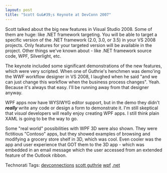 ```yaml
---
layout: post
title: "Scott Gu&#39;s Keynote at DevConn 2007"
---
```


<p>Scott talked about the big new features in Visual Studio 2008.  Some of them are huge: like .NET framework targeting.  You will be able to target a specific version of the .NET framework (2.0, 3.0, or 3.5) in your VS 2008 projects.  Only features for your targeted version will be available in the project.  Other things we've known about - like .NET framework source code, WPF, Silverlight, etc.  </p>
<p>The keynote included some significant demonstrations of the new features, which were very scripted.  When one of Guthrie's henchmen was demo'ing the WWF workflow designer in VS 2008, I laughed when he said "and we can just change this workflow when the business process changes".  Yeah.  Because it's always that easy.  I'll be running away from that designer anyway.  </p>
<p>WPF apps now have WYSIWYG editor support, but in the demo they didn't <strong><em>really</em></strong> write any code or design a form to demonstrate it.  I'm still skeptical that <em>visual</em> developers will really enjoy creating WPF apps.  I still think plain XAML is going to be the way to go.  </p>
<p>Some "real world" possibilities with WPF 3D were also shown.  They were fictitious "Contoso" apps, but they showed examples of browsing and modifying a grocery store shelf in 3D, which was cool.  Even cooler was the app and user experience that GOT them to the 3D app - which was embedded in an email message which the user accessed from an extended feature of the Outlook ribbon.  </p>
<div class="tags" id="0767317B-992E-4b12-91E0-4F059A8CECA8:18ab570b-e838-431d-adee-e3e84f0b50a8" contenteditable="false">Technorati Tags: <a href="http://technorati.com/tags/devconnections" target="_blank" rel="tag">devconnections</a> <a href="http://technorati.com/tags/scott%20guthrie" target="_blank" rel="tag">scott guthrie</a> <a href="http://technorati.com/tags/wpf" target="_blank" rel="tag">wpf</a> <a href="http://technorati.com/tags/.net" target="_blank" rel="tag">.net</a></div> 
